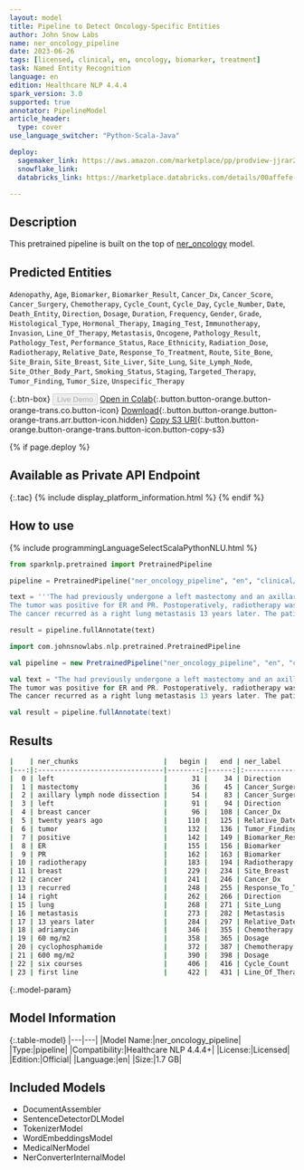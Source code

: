 ```yaml
---
layout: model
title: Pipeline to Detect Oncology-Specific Entities
author: John Snow Labs
name: ner_oncology_pipeline
date: 2023-06-26
tags: [licensed, clinical, en, oncology, biomarker, treatment]
task: Named Entity Recognition
language: en
edition: Healthcare NLP 4.4.4
spark_version: 3.0
supported: true
annotator: PipelineModel
article_header:
  type: cover
use_language_switcher: "Python-Scala-Java"

deploy:
  sagemaker_link: https://aws.amazon.com/marketplace/pp/prodview-jjrar26fcq7pg
  snowflake_link: 
  databricks_link: https://marketplace.databricks.com/details/00affefe-d268-4bd2-9fa1-8d3a07199be0/John-Snow-Labs_Extract-oncological-entities-and-relations

---
```


## Description

This pretrained pipeline is built on the top of [ner_oncology](https://nlp.johnsnowlabs.com/2022/11/24/ner_oncology_en.html) model.

## Predicted Entities

`Adenopathy`, `Age`, `Biomarker`, `Biomarker_Result`, `Cancer_Dx`, `Cancer_Score`, `Cancer_Surgery`, `Chemotherapy`, `Cycle_Count`, `Cycle_Day`, `Cycle_Number`, `Date`, `Death_Entity`, `Direction`, `Dosage`, `Duration`, `Frequency`, `Gender`, `Grade`, `Histological_Type`, `Hormonal_Therapy`, `Imaging_Test`, `Immunotherapy`, `Invasion`, `Line_Of_Therapy`, `Metastasis`, `Oncogene`, `Pathology_Result`, `Pathology_Test`, `Performance_Status`, `Race_Ethnicity`, `Radiation_Dose`, `Radiotherapy`, `Relative_Date`, `Response_To_Treatment`, `Route`, `Site_Bone`, `Site_Brain`, `Site_Breast`, `Site_Liver`, `Site_Lung`, `Site_Lymph_Node`, `Site_Other_Body_Part`, `Smoking_Status`, `Staging`, `Targeted_Therapy`, `Tumor_Finding`, `Tumor_Size`, `Unspecific_Therapy`



{:.btn-box}
<button class="button button-orange" disabled>Live Demo</button>
[Open in Colab](https://colab.research.google.com/github/JohnSnowLabs/spark-nlp-workshop/blob/master/healthcare-nlp/07.0.Pretrained_Clinical_Pipelines.ipynb){:.button.button-orange.button-orange-trans.co.button-icon}
[Download](https://s3.amazonaws.com/auxdata.johnsnowlabs.com/clinical/models/ner_oncology_pipeline_en_4.4.4_3.0_1687802877717.zip){:.button.button-orange.button-orange-trans.arr.button-icon.hidden}
[Copy S3 URI](s3://auxdata.johnsnowlabs.com/clinical/models/ner_oncology_pipeline_en_4.4.4_3.0_1687802877717.zip){:.button.button-orange.button-orange-trans.button-icon.button-copy-s3}

{% if page.deploy %}
## Available as Private API Endpoint

{:.tac}
{% include display_platform_information.html %}
{% endif %}

## How to use

<div class="tabs-box" markdown="1">
{% include programmingLanguageSelectScalaPythonNLU.html %}

```python
from sparknlp.pretrained import PretrainedPipeline

pipeline = PretrainedPipeline("ner_oncology_pipeline", "en", "clinical/models")

text = '''The had previously undergone a left mastectomy and an axillary lymph node dissection for a left breast cancer twenty years ago.
The tumor was positive for ER and PR. Postoperatively, radiotherapy was administered to the residual breast.
The cancer recurred as a right lung metastasis 13 years later. The patient underwent a regimen consisting of adriamycin (60 mg/m2) and cyclophosphamide (600 mg/m2) over six courses, as first line therapy.'''

result = pipeline.fullAnnotate(text)
```
```scala
import com.johnsnowlabs.nlp.pretrained.PretrainedPipeline

val pipeline = new PretrainedPipeline("ner_oncology_pipeline", "en", "clinical/models")

val text = "The had previously undergone a left mastectomy and an axillary lymph node dissection for a left breast cancer twenty years ago.
The tumor was positive for ER and PR. Postoperatively, radiotherapy was administered to the residual breast.
The cancer recurred as a right lung metastasis 13 years later. The patient underwent a regimen consisting of adriamycin (60 mg/m2) and cyclophosphamide (600 mg/m2) over six courses, as first line therapy."

val result = pipeline.fullAnnotate(text)
```
</div>



## Results

```bash
|    | ner_chunks                     |   begin |   end | ner_label             |   confidence |
|---:|:-------------------------------|--------:|------:|:----------------------|-------------:|
|  0 | left                           |      31 |    34 | Direction             |     0.9913   |
|  1 | mastectomy                     |      36 |    45 | Cancer_Surgery        |     0.952    |
|  2 | axillary lymph node dissection |      54 |    83 | Cancer_Surgery        |     0.744525 |
|  3 | left                           |      91 |    94 | Direction             |     0.9966   |
|  4 | breast cancer                  |      96 |   108 | Cancer_Dx             |     0.9272   |
|  5 | twenty years ago               |     110 |   125 | Relative_Date         |     0.857067 |
|  6 | tumor                          |     132 |   136 | Tumor_Finding         |     0.9959   |
|  7 | positive                       |     142 |   149 | Biomarker_Result      |     0.9958   |
|  8 | ER                             |     155 |   156 | Biomarker             |     0.9952   |
|  9 | PR                             |     162 |   163 | Biomarker             |     0.9709   |
| 10 | radiotherapy                   |     183 |   194 | Radiotherapy          |     0.9997   |
| 11 | breast                         |     229 |   234 | Site_Breast           |     0.8288   |
| 12 | cancer                         |     241 |   246 | Cancer_Dx             |     0.9949   |
| 13 | recurred                       |     248 |   255 | Response_To_Treatment |     0.9849   |
| 14 | right                          |     262 |   266 | Direction             |     0.9993   |
| 15 | lung                           |     268 |   271 | Site_Lung             |     0.9982   |
| 16 | metastasis                     |     273 |   282 | Metastasis            |     0.9999   |
| 17 | 13 years later                 |     284 |   297 | Relative_Date         |     0.791433 |
| 18 | adriamycin                     |     346 |   355 | Chemotherapy          |     0.9999   |
| 19 | 60 mg/m2                       |     358 |   365 | Dosage                |     0.91785  |
| 20 | cyclophosphamide               |     372 |   387 | Chemotherapy          |     0.9999   |
| 21 | 600 mg/m2                      |     390 |   398 | Dosage                |     0.9647   |
| 22 | six courses                    |     406 |   416 | Cycle_Count           |     0.6798   |
| 23 | first line                     |     422 |   431 | Line_Of_Therapy       |     0.9792   |
```

{:.model-param}
## Model Information

{:.table-model}
|---|---|
|Model Name:|ner_oncology_pipeline|
|Type:|pipeline|
|Compatibility:|Healthcare NLP 4.4.4+|
|License:|Licensed|
|Edition:|Official|
|Language:|en|
|Size:|1.7 GB|

## Included Models

- DocumentAssembler
- SentenceDetectorDLModel
- TokenizerModel
- WordEmbeddingsModel
- MedicalNerModel
- NerConverterInternalModel